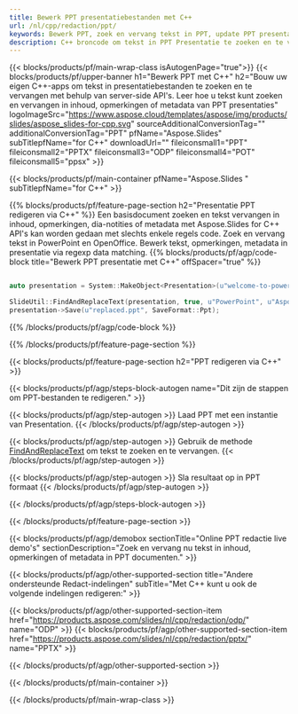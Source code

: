 ```yaml
---
title: Bewerk PPT presentatiebestanden met C++
url: /nl/cpp/redaction/ppt/
keywords: Bewerk PPT, zoek en vervang tekst in PPT, update PPT presentatie
description: C++ broncode om tekst in PPT Presentatie te zoeken en te vervangen.
---
```


{{< blocks/products/pf/main-wrap-class isAutogenPage="true">}}
{{< blocks/products/pf/upper-banner h1="Bewerk PPT met C++" h2="Bouw uw eigen C++-apps om tekst in presentatiebestanden te zoeken en te vervangen met behulp van server-side API's. Leer hoe u tekst kunt zoeken en vervangen in inhoud, opmerkingen of metadata van PPT presentaties" logoImageSrc="https://www.aspose.cloud/templates/aspose/img/products/slides/aspose_slides-for-cpp.svg" sourceAdditionalConversionTag="" additionalConversionTag="PPT" pfName="Aspose.Slides" subTitlepfName="for C++" downloadUrl="" fileiconsmall1="PPT" fileiconsmall2="PPTX" fileiconsmall3="ODP" fileiconsmall4="POT" fileiconsmall5="ppsx" >}}

{{< blocks/products/pf/main-container pfName="Aspose.Slides " subTitlepfName="for C++" >}}

{{% blocks/products/pf/feature-page-section  h2="Presentatie PPT redigeren via C++" %}}
Een basisdocument zoeken en tekst vervangen in inhoud, opmerkingen, dia-notities of metadata met Aspose.Slides for C++ API's kan worden gedaan met slechts enkele regels code. Zoek en vervang tekst in PowerPoint en OpenOffice. Bewerk tekst, opmerkingen, metadata in presentatie via regexp data matching.
{{% blocks/products/pf/agp/code-block title="Bewerk PPT presentatie met C++" offSpacer="true" %}}

```cpp

auto presentation = System::MakeObject<Presentation>(u"welcome-to-powerpoint.ppt");

SlideUtil::FindAndReplaceText(presentation, true, u"PowerPoint", u"Aspose.Slides", nullptr);
presentation->Save(u"replaced.ppt", SaveFormat::Ppt);	
```

{{% /blocks/products/pf/agp/code-block %}}

{{% /blocks/products/pf/feature-page-section %}}

{{< blocks/products/pf/feature-page-section  h2="PPT redigeren via C++" >}}

{{< blocks/products/pf/agp/steps-block-autogen name="Dit zijn de stappen om PPT-bestanden te redigeren." >}}

{{< blocks/products/pf/agp/step-autogen >}}
Laad PPT met een instantie van Presentation.
{{< /blocks/products/pf/agp/step-autogen >}}

{{< blocks/products/pf/agp/step-autogen >}}
Gebruik de methode [FindAndReplaceText](https://reference.aspose.com/slides/cpp/aspose.slides.util/slideutil/findandreplacetext/) om tekst te zoeken en te vervangen.
{{< /blocks/products/pf/agp/step-autogen >}}

{{< blocks/products/pf/agp/step-autogen >}}
Sla resultaat op in PPT formaat
{{< /blocks/products/pf/agp/step-autogen >}}

{{< /blocks/products/pf/agp/steps-block-autogen >}}

{{< /blocks/products/pf/feature-page-section >}}

{{< blocks/products/pf/agp/demobox sectionTitle="Online PPT redactie live demo's" sectionDescription="Zoek en vervang nu tekst in inhoud, opmerkingen of metadata in PPT documenten." >}}

{{< blocks/products/pf/agp/other-supported-section title="Andere ondersteunde Redact-indelingen" subTitle="Met C++ kunt u ook de volgende indelingen redigeren:" >}}

{{< blocks/products/pf/agp/other-supported-section-item href="https://products.aspose.com/slides/nl/cpp/redaction/odp/" name="ODP" >}}
{{< blocks/products/pf/agp/other-supported-section-item href="https://products.aspose.com/slides/nl/cpp/redaction/pptx/" name="PPTX" >}}


{{< /blocks/products/pf/agp/other-supported-section >}}

{{< /blocks/products/pf/main-container >}}
    
{{< /blocks/products/pf/main-wrap-class >}}